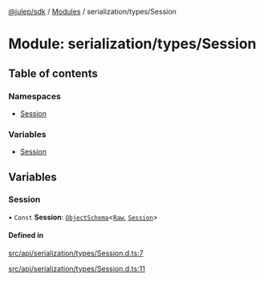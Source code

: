 [@julep/sdk](../README.md) / [Modules](../modules.md) / serialization/types/Session

# Module: serialization/types/Session

## Table of contents

### Namespaces

- [Session](serialization_types_Session.Session.md)

### Variables

- [Session](serialization_types_Session.md#session)

## Variables

### Session

• `Const` **Session**: [`ObjectSchema`](core_schemas_builders_object_types.md#objectschema)\<[`Raw`](../interfaces/serialization_types_Session.Session.Raw.md), [`Session`](../interfaces/api_types_Session.Session.md)\>

#### Defined in

[src/api/serialization/types/Session.d.ts:7](https://github.com/julep-ai/samantha-monorepo/blob/9aefd53/sdks/js/src/api/serialization/types/Session.d.ts#L7)

[src/api/serialization/types/Session.d.ts:11](https://github.com/julep-ai/samantha-monorepo/blob/9aefd53/sdks/js/src/api/serialization/types/Session.d.ts#L11)
